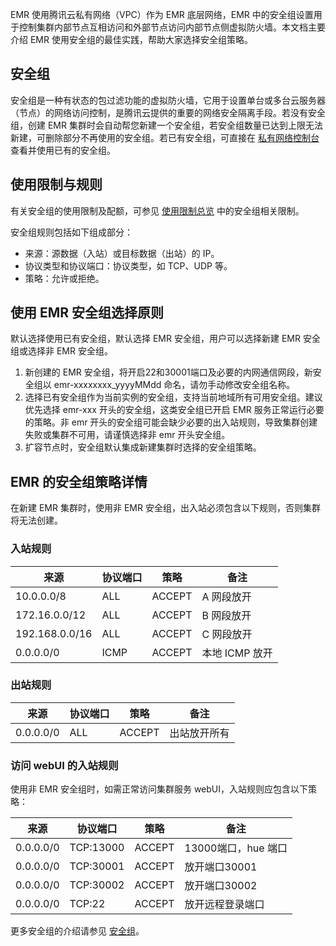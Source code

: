 EMR 使用腾讯云私有网络（VPC）作为 EMR 底层网络，EMR 中的安全组设置用于控制集群内部节点互相访问和外部节点访问内部节点侧虚拟防火墙。本文档主要介绍 EMR 使用安全组的最佳实践，帮助大家选择安全组策略。 

## 安全组
安全组是一种有状态的包过滤功能的虚拟防火墙，它用于设置单台或多台云服务器（节点）的网络访问控制，是腾讯云提供的重要的网络安全隔离手段。若没有安全组，创建 EMR 集群时会自动帮您新建一个安全组，若安全组数量已达到上限无法新建，可删除部分不再使用的安全组。若已有安全组，可直接在 [私有网络控制台](https://console.cloud.tencent.com/vpc/securitygroup) 查看并使用已有的安全组。

## 使用限制与规则
有关安全组的使用限制及配额，可参见 [使用限制总览](https://cloud.tencent.com/document/product/213/15379) 中的安全组相关限制。

安全组规则包括如下组成部分：
- 来源：源数据（入站）或目标数据（出站）的 IP。
- 协议类型和协议端口：协议类型，如 TCP、UDP 等。
- 策略：允许或拒绝。

## 使用 EMR 安全组选择原则
默认选择使用已有安全组，默认选择 EMR 安全组，用户可以选择新建 EMR 安全组或选择非 EMR 安全组。
1. 新创建的 EMR 安全组，将开启22和30001端口及必要的内网通信网段，新安全组以 emr-xxxxxxxx_yyyyMMdd 命名，请勿手动修改安全组名称。
2. 选择已有安全组作为当前实例的安全组，支持当前地域所有可用安全组。建议优先选择 emr-xxx 开头的安全组，这类安全组已开启 EMR 服务正常运行必要的策略。非 emr 开头的安全组可能会缺少必要的出入站规则，导致集群创建失败或集群不可用，请谨慎选择非 emr 开头安全组。
3. 扩容节点时，安全组默认集成新建集群时选择的安全组策略。

## EMR 的安全组策略详情
在新建 EMR 集群时，使用非 EMR 安全组，出入站必须包含以下规则，否则集群将无法创建。

### 入站规则

| **来源**       | **协议端口** | **策略** | **备注**     |      
| -------------- | ------------ | -------- | ------------ |
| 10.0.0.0/8     | ALL          | ACCEPT   | A 网段放开    |      
| 172.16.0.0/12  | ALL          | ACCEPT   | B 网段放开    |      
| 192.168.0.0/16 | ALL          | ACCEPT   | C 网段放开    |      
| 0.0.0.0/0      | ICMP         | ACCEPT   | 本地 ICMP 放开 |      

### 出站规则

| **来源**  | **协议端口** | **策略** | **备注**     |
| --------- | ------------ | -------- | ------------ |
| 0.0.0.0/0 | ALL          | ACCEPT   | 出站放开所有 |

### 访问 webUI 的入站规则
使用非 EMR 安全组时，如需正常访问集群服务 webUI，入站规则应包含以下策略：

| **来源**  | **协议端口** | **策略** | **备注**          |      
| --------- | ------------ | -------- | ----------------- | 
| 0.0.0.0/0 | TCP:13000    | ACCEPT   | 13000端口，hue 端口 |      
| 0.0.0.0/0 | TCP:30001    | ACCEPT   | 放开端口30001    |      
| 0.0.0.0/0 | TCP:30002    | ACCEPT   | 放开端口30002    |      
| 0.0.0.0/0 | TCP:22       | ACCEPT   | 放开远程登录端口  |      

更多安全组的介绍请参见 [安全组](https://cloud.tencent.com/document/product/213/12452)。
